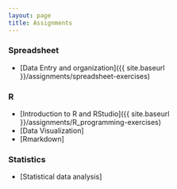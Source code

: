 ```yaml
---
layout: page
title: Assignments
---
```


### Spreadsheet

* [Data Entry and organization]({{ site.baseurl }}/assignments/spreadsheet-exercises)

### R

* [Introduction to R and RStudio]({{ site.baseurl }}/assignments/R_programming-exercises)
* [Data Visualization]
* [Rmarkdown]


### Statistics

* [Statistical data analysis]


